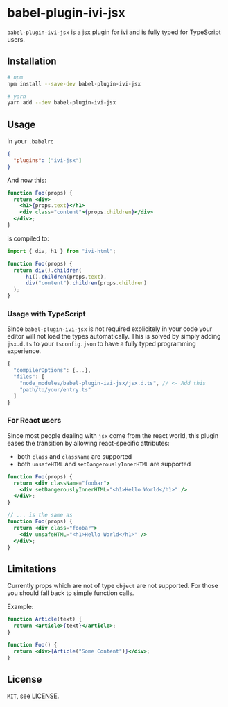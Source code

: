 # babel-plugin-ivi-jsx

`babel-plugin-ivi-jsx` is a jsx plugin for [ivi](https://github.com/ivijs/ivi) and
is fully typed for TypeScript users.

## Installation

```bash
# npm
npm install --save-dev babel-plugin-ivi-jsx

# yarn
yarn add --dev babel-plugin-ivi-jsx
```

## Usage

In your `.babelrc`

```json
{
  "plugins": ["ivi-jsx"]
}
```

And now this:

```jsx
function Foo(props) {
  return <div>
    <h1>{props.text}</h1>
    <div class="content">{props.children}</div>
  </div>;
}
```

is compiled to:

```js
import { div, h1 } from "ivi-html";

function Foo(props) {
  return div().children(
      h1().children(props.text),
      div("content").children(props.children)
  );
}
```

### Usage with TypeScript

Since `babel-plugin-ivi-jsx` is not required explicitely in your code your
editor will not load the types automatically. This is solved by simply adding
`jsx.d.ts` to your `tsconfig.json` to have a fully typed programming experience.

```js
{
  "compilerOptions": {...},
  "files": [
    "node_modules/babel-plugin-ivi-jsx/jsx.d.ts", // <- Add this
    "path/to/your/entry.ts"
  ]
}
```

### For React users

Since most people dealing with `jsx` come from the react world, this plugin eases the transition by allowing react-specific attributes:

- both `class` and `className` are supported
- both `unsafeHTML` and `setDangerouslyInnerHTML` are supported

```jsx
function Foo(props) {
  return <div className="foobar">
    <div setDangerouslyInnerHTML="<h1>Hello World</h1>" />
  </div>;
}

// ... is the same as
function Foo(props) {
  return <div class="foobar">
    <div unsafeHTML="<h1>Hello World</h1>" />
  </div>;
}
```

## Limitations

Currently props which are not of type `object` are not supported. For those you
should fall back to simple function calls.

Example:

```jsx
function Article(text) {
  return <article>{text}</article>;
}

function Foo() {
  return <div>{Article("Some Content")}</div>;
}
```

## License

`MIT`, see [LICENSE](LICENSE.md).
